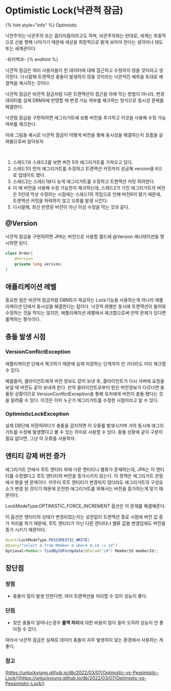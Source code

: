 # Optimistic Lock(낙관적 잠금)

{% hint style="info" %}
Optimistic

낙천주의는 낙관주의 또는 옵티미즘이라고도 하며, 비관주의와는 반대로, 세계는 최종적으로 선을 향해 나아가기 때문에 세상을 희망적으로 밝게 보아야 한다는 생각이나 태도 또는 세계관이다

\-위키백과-
{% endhint %}

낙관적 잠금은 여러 사용자들이 한 데이터에 대해 접근하고 수정하지 않을 것이라고 생각한다. 다시말해 트랜잭션 충돌이 발생하지 않을 것이라는 낙관적인 예측을 토대로 해결책을 제시하는 것이다.&#x20;

낙관적 잠금은 비관적 잠금처럼 다른 트랜잭션의 접근을 아예 막는 방법이 아니라, 변경 데이터를 실제 DBMS에 반영할 때 변경 가능 여부를 체크하는 방식으로 동시성 문제를 해결한다.&#x20;

낙관점 잠금을 구현하려면 애그리거트에 보통 버전을 추가하고 이것을 사용해 수정 가능 여부를 체크한다.

아래 그림을 예시로 낙관적 잠금이 어떻게 버전을 통해 동시성을 해결하는지 흐름을 살펴봄으로써 알아보자

<figure><img src="../../../.gitbook/assets/스크린샷 2023-02-13 오후 6.46.16.png" alt=""><figcaption></figcaption></figure>

1. 스레드1과 스레드2를 보면 버전 5의 애그리거트를 가져오고 있다.
2. 스레드1이 먼저 애그리거트를 수정하고 트랜잭션 커밋까지 성공해 version을 6으로 업데이트 했다.
3. 스레드2는 스레드1보다 늦게 애그리거트를 수정하고 트랜잭션 커밋 하려한다.
4. 이 때 버전을 사용해 수정 가능한지 체크하는데, 스레드2가 가진 애그리거트의 버전은 5인데 막상 수정하는 시점에는 스레드1의 작업으로 인해 버전6이 됐기 때문에, 트랜잭션 커밋을 허락하지 않고 오류를 발생 시킨다.&#x20;
5. 다시말해, 최신 반영된 버전이 아닌 이상 수정을 막는 것과 같다.



## @Version

낙관적 잠금을 구현하려면 JPA는 버전으로 사용할 필드에 @Version 애너테이션을 명시하면 된다.

```java
class Order{
    @Version
    private long version;
}
```





## 애플리케이션 레벨&#x20;

중요한 점은 비관적 잠금처럼 DBMS가 제공하는 Lock기능을 사용하는게 아니라 애플리케이션 단에서 동시성을 해결한다는 점이다. 낙관적 레벨은 동시에 트랜잭션이 들어와 수정하는 것을 막지는 않지만, 애플리케이션 레벨에서 체크함으로써 만약 문제가 있다면 롤백하는 형식이다.&#x20;



## 충돌 발생 시점&#x20;

### VersionConflictException

애플리케이션 단에서 체크하기 때문에 실제 저장하는 단계까지 안 가더라도 미리 체크할 수 있다.

예를들어, 클라이언트에게 버전 정보도 같이 보낸 후, 클라이언트가 다시 서버에 요청을 보낼 때 버전도 같이 보내게 한다. 만약 클라이언트로부터 받은 버전정보가 다르다면 충돌된 상황이므로 VersionConflictException을 통해 유저에게 버전이 충돌 됐다는 것을 알려줄 수 있다. 이것은 이미 누군가 애그리거트를 수정한 시점이라고 알 수 있다.



### OptimisticLockException <a href="#optimisticlockexception" id="optimisticlockexception"></a>

실제 DB단에 저장하려다가 충돌을 감지하면 이 오류를 발생시키며 거의 동시에 애그리거트를 수정해 발생했다고 볼 수 있는 의미로 사용할 수 있다. 충돌 상황에 굳이 구분이 필요 없다면, 그냥 이 오류를 사용하자.



## 엔티티 강제 버전 증가

애그리거트 안에서 루트 엔티티 외에 다른 엔티티나 밸류가 존재하는데, JPA는 이 엔티티를 수정했다고 루트 엔티티의 버전을 증가시키지 않는다. 이 정책은 애그리거트 관점에서 봤을 땐 문제이다. 아무리 루트 엔티티가 변경되지 않더라도 애그리거트의 구성요소가 변경 된 것이기 때문에 온전한 애그리거트를 위해서는 버전을 증가하는게 맞기 때문이다.

LockModeType.OPTIMISTIC\_FORCE\_INCREMENT 옵션은 이 문제를 해결해준다.&#x20;

이 옵션은 엔티티의 상태가 변경되었는지는 상관없이 트랜잭션 종료 시점에 버전 값 증가 처리를 하기 때문에, 루트 엔티티가 아닌 다른 엔티티나 밸류 값을 변경임에도  버전을 증가 시키기 때문이다.&#x20;

```java
@Lock(LockModeType.PESSIMISTIC_WRITE) 
@Query("select m from Member m where m.id := id") 
Optional<Member> findByIdForUpdate(@Param("id") MemberId memberId);
```

## 장단점

### 장점 <a href="#1" id="1"></a>

* 충돌이 많이 발생 안한다면, 여러 트랜잭션을 처리할 수 있어 성능이 좋다.

### 단점 <a href="#1" id="1"></a>

* 잦은 충돌이 일어나는경우 **롤백 처리**에 대한 비용이 많이 들어 오히려 성능이 안 좋아질 수 있다.



따라서 낙관적 잠금은 실제로 데이터 충돌이 자주 발생하지 않는 환경에서 사용하는 게 좋다.



### 참고

[https://unluckyjung.github.io/db/2022/03/07/Optimistic-vs-Pessimistic-Lock/](https://unluckyjung.github.io/db/2022/03/07/Optimistic-vs-Pessimistic-Lock/)



